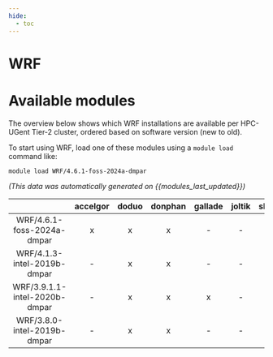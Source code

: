 ```yaml
---
hide:
  - toc
---
```


WRF
===

# Available modules


The overview below shows which WRF installations are available per HPC-UGent Tier-2 cluster, ordered based on software version (new to old).

To start using WRF, load one of these modules using a `module load` command like:

```shell
module load WRF/4.6.1-foss-2024a-dmpar
```

*(This data was automatically generated on {{modules_last_updated}})*  

| |accelgor|doduo|donphan|gallade|joltik|shinx|skitty|
| :---: | :---: | :---: | :---: | :---: | :---: | :---: | :---: |
|WRF/4.6.1-foss-2024a-dmpar|x|x|x|-|-|x|x|
|WRF/4.1.3-intel-2019b-dmpar|-|x|x|-|-|-|-|
|WRF/3.9.1.1-intel-2020b-dmpar|-|x|x|x|-|-|-|
|WRF/3.8.0-intel-2019b-dmpar|-|x|x|-|-|-|-|

